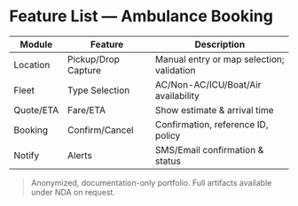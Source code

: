 # Feature List — Ambulance Booking
| Module | Feature | Description |
|---|---|---|
| Location | Pickup/Drop Capture | Manual entry or map selection; validation |
| Fleet | Type Selection | AC/Non-AC/ICU/Boat/Air availability |
| Quote/ETA | Fare/ETA | Show estimate & arrival time |
| Booking | Confirm/Cancel | Confirmation, reference ID, policy |
| Notify | Alerts | SMS/Email confirmation & status |

> Anonymized, documentation-only portfolio. Full artifacts available under NDA on request.

